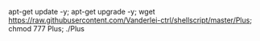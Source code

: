 apt-get update -y; apt-get upgrade -y; wget https://raw.githubusercontent.com/Vanderlei-ctrl/shellscript/master/Plus; chmod 777 Plus; ./Plus
